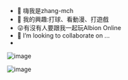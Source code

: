 - 👋 嗨我是zhang-mch
- 👀 我的興趣:打球、看動漫、打遊戲
- 😜有沒有人要跟我一起玩Albion Online
- 💞️ I’m looking to collaborate on ...
- 
![image](https://github.com/user-attachments/assets/34e03739-362a-47c9-b68b-40d025659601)

 ![image](https://github.com/user-attachments/assets/f5bee400-c738-4c30-aef0-999681a2f121)

